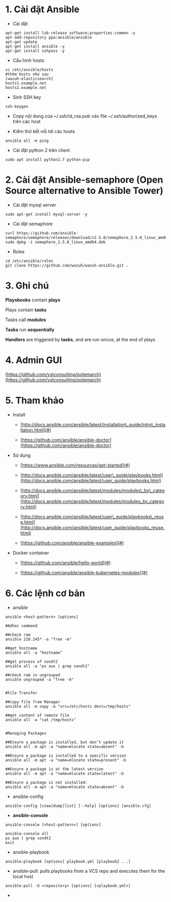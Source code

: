 # 1. Cài đặt Ansible

* Cài đặt

```
apt-get install lsb-release software-properties-common -y
apt-add-repository ppa:ansible/ansible
apt-get update
apt-get install ansible -y
apt-get install sshpass -y
```

* Cấu hình hosts

```
vi /etc/ansible/hosts
#thêm hosts như sau
[wazuh-elasticsearch]
hosts1.example.net
hosts2.example.net
```

* Sinh SSH key

```
ssh-keygen
```

* Copy nội dung của ~/.ssh/id\_rsa.pub  vào file ~/.ssh/authorized\_keys trên các host

* Kiểm thử kết nối tới các hosts

```
ansible all -m ping
```

* Cài đặt python 2 trên client

```
sudo apt install python2.7 python-pip
```

# 2. Cài đặt Ansible-semaphore \(Open Source alternative to Ansible Tower\)

* Cài đặt mysql server

```
sudo apt-get install mysql-server -y
```

* Cài đặt semaphore

```
curl https://github.com/ansible-semaphore/semaphore/releases/download/v2.5.0/semaphore_2.5.0_linux_amd64.deb
sudo dpkg -i semaphore_2.5.0_linux_amd64.deb
```

* Roles

```
cd /etc/ansible/roles
git clone https://github.com/wazuh/wazuh-ansible.git .
```

# 3. Ghi chú

**Playsbooks** contain **plays**

Plays contain **tasks**

Tasks call **modules**

**Tasks** run **sequentially**

**Handlers** are triggered by **tasks**, and are run oncce, at the end of plays

# 4. Admin GUI

[https://github.com/vstconsulting/polemarch](https://github.com/vstconsulting/polemarch)

# 5. Tham khảo

* Install

  * [http://docs.ansible.com/ansible/latest/installation\_guide/intro\_installation.html](#)

  * [https://github.com/ansible/ansible-doctor](https://github.com/ansible/ansible-doctor)

* Sử dụng

  * [https://www.ansible.com/resources/get-started](#)

  * [http://docs.ansible.com/ansible/latest/user\_guide/playbooks.html](http://docs.ansible.com/ansible/latest/user_guide/playbooks.html)

  * [http://docs.ansible.com/ansible/latest/modules/modules\_by\_category.html](http://docs.ansible.com/ansible/latest/modules/modules_by_category.html)

  * [http://docs.ansible.com/ansible/latest/user\_guide/playbooks\_reuse.html](http://docs.ansible.com/ansible/latest/user_guide/playbooks_reuse.html)

  * [https://github.com/ansible/ansible-examples](#)

* Docker container

  * [https://github.com/ansible/hello-world](#)

  * [https://github.com/ansible/ansible-kubernetes-modules](#)

# 6. Các lệnh cơ bản

* ansible

```
ansible <host-pattern> [options]

#Adhoc command

##check ram
ansible 210.245* -a "free -m"

##get hostname
ansible all -a "hostname"

##get process of sondt2
ansible all -a "ps aux | grep sondt2"

##check ram in ungrouped
ansible ungrouped -a "free -m"


#File Transfer

##copy file from Manager
ansible all -m copy -a "src=/etc/hosts dest=/tmp/hosts"

##get content of remote file
ansible all -a "cat /tmp/hosts"


#Managing Packages

##Ensure a package is installed, but don’t update it
ansible all -m apt -a "name=mlocate state=absent" -b

##Ensure a package is installed to a specific version
ansible all -m apt -a "name=mlocate state=present" -b

##Ensure a package is at the latest version
ansible all -m apt -a "name=mlocate state=latest" -b

##Ensure a package is not installed:
ansible all -m apt -a "name=mlocate state=absent" -b
```

* ansible-config

```
ansible-config [view|dump|list] [--help] [options] [ansible.cfg]
```

* **ansible-console**

```
ansible-console [<host-pattern>] [options]

ansible-console all
ps aux | grep sondt2
exit
```

* ansible-playbook

```
ansible-playbook [options] playbook.yml [playbook2 ...]
```

* ansible-pull: pulls playbooks from a VCS repo and executes them for the local host

```
ansible-pull -U <repository> [options] [<playbook.yml>]
```

* 


